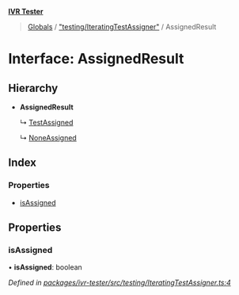 **[IVR Tester](../README.md)**

> [Globals](../README.md) / ["testing/IteratingTestAssigner"](../modules/_testing_iteratingtestassigner_.md) / AssignedResult

# Interface: AssignedResult

## Hierarchy

* **AssignedResult**

  ↳ [TestAssigned](_testing_iteratingtestassigner_.testassigned.md)

  ↳ [NoneAssigned](_testing_iteratingtestassigner_.noneassigned.md)

## Index

### Properties

* [isAssigned](_testing_iteratingtestassigner_.assignedresult.md#isassigned)

## Properties

### isAssigned

•  **isAssigned**: boolean

*Defined in [packages/ivr-tester/src/testing/IteratingTestAssigner.ts:4](https://github.com/SketchingDev/ivr-tester/blob/e4629d5/packages/ivr-tester/src/testing/IteratingTestAssigner.ts#L4)*
